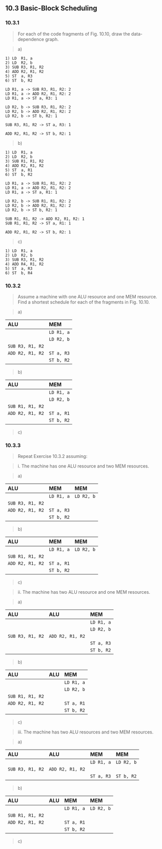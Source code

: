 ## 10.3 Basic-Block Scheduling

### 10.3.1

> For each of the code fragments of Fig. 10.10, draw the data-dependence graph.

> a)
```
1) LD  R1, a
2) LD  R2, b
3) SUB R3, R1, R2
4) ADD R2, R1, R2
5) ST  a, R3
6) ST  b, R2
```

```
LD R1, a -> SUB R3, R1, R2: 2
LD R1, a -> ADD R2, R1, R2: 2
LD R1, a -> ST a, R3: 1

LD R2, b -> SUB R3, R1, R2: 2
LD R2, b -> ADD R2, R1, R2: 2
LD R2, b -> ST b, R2: 1

SUB R3, R1, R2 -> ST a, R3: 1

ADD R2, R1, R2 -> ST b, R2: 1
```

> b)
```
1) LD  R1, a
2) LD  R2, b
3) SUB R1, R1, R2
4) ADD R2, R1, R2
5) ST  a, R1
6) ST  b, R2
```

```
LD R1, a -> SUB R1, R1, R2: 2
LD R1, a -> ADD R2, R1, R2: 2
LD R1, a -> ST a, R1: 1

LD R2, b -> SUB R1, R1, R2: 2
LD R2, b -> ADD R2, R1, R2: 2
LD R2, b -> ST b, R2: 1

SUB R1, R1, R2 -> ADD R2, R1, R2: 1
SUB R1, R1, R2 -> ST a, R1: 1

ADD R2, R1, R2 -> ST b, R2: 1
```

> c)
```
1) LD  R1, a
2) LD  R2, b
3) SUB R3, R1, R2
4) ADD R4, R1, R2
5) ST  a, R3
6) ST  b, R4
```

### 10.3.2

> Assume a machine with one ALU resource and one MEM resource. Find a shortest schedule for each of the fragments in Fig. 10.10.

> a)

| ALU | MEM |
|:-|:-|
| | `LD R1, a` |
| | `LD R2, b` |
| `SUB R3, R1, R2` | |
| `ADD R2, R1, R2` | `ST a, R3` |
| | `ST b, R2` |

> b)

| ALU | MEM |
|:-|:-|
| | `LD R1, a` |
| | `LD R2, b` |
| `SUB R1, R1, R2` | |
| `ADD R2, R1, R2` | `ST a, R1` |
| | `ST b, R2` |

> c)

### 10.3.3

> Repeat Exercise 10.3.2 assuming:

> i. The machine has one ALU resource and two MEM resources.

> a)

| ALU | MEM | MEM |
|:-|:-|:-|
| | `LD R1, a` | `LD R2, b` |
| `SUB R3, R1, R2` | | |
| `ADD R2, R1, R2` | `ST a, R3` | |
| | `ST b, R2` | |

> b)

| ALU | MEM | MEM |
|:-|:-|:-|
| | `LD R1, a` | `LD R2, b` |
| `SUB R1, R1, R2` | | |
| `ADD R2, R1, R2` | `ST a, R1` | |
| | `ST b, R2` | |

> c)

> ii. The machine has two ALU resource and one MEM resources.

> a)

| ALU | ALU | MEM |
|:-|:-|:-|
| | | `LD R1, a` |
| | | `LD R2, b` |
| `SUB R3, R1, R2` | `ADD R2, R1, R2` | |
| | | `ST a, R3` |
| | | `ST b, R2` |

> b)

| ALU | ALU | MEM |
|:-|:-|:-|
| | | `LD R1, a` |
| | | `LD R2, b` |
| `SUB R1, R1, R2` | | |
| `ADD R2, R1, R2` | | `ST a, R1` |
| | | `ST b, R2` |

> c)

> iii. The machine has two ALU resources and two MEM resources.

> a)

| ALU | ALU | MEM | MEM |
|:-|:-|:-|:-|
| | | `LD R1, a` | `LD R2, b` |
| `SUB R3, R1, R2` | `ADD R2, R1, R2` | | |
| | | `ST a, R3` | `ST b, R2` |

> b)

| ALU | ALU | MEM | MEM |
|:-|:-|:-|:-|
| | | `LD R1, a` | `LD R2, b` |
| `SUB R1, R1, R2` | | | |
| `ADD R2, R1, R2` | | `ST a, R1` | |
| | | `ST b, R2` | |

> c)
